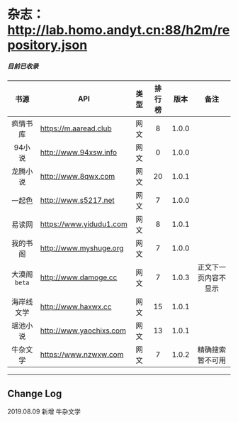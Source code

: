 # 杂志：http://lab.homo.andyt.cn:88/h2m/repository.json
##### 目前已收录

| 书源 | API | 类型 | 排行榜 | 版本 | 备注 |
| :----: | ------------- | :--: | :----: | :---: | :-----: |
| 疯情书库 | https://m.aaread.club | 网文 | 8 | 1.0.0 |  |
| 94小说 | http://www.94xsw.info | 网文 | 0 | 1.0.0 |  |
| 龙腾小说 | http://www.8qwx.com | 网文 | 20 | 1.0.1 |  |
| 一起色 | http://www.s5217.net | 网文 | 7 | 1.0.0 |  |
| 易读网 | https://www.yidudu1.com | 网文 | 8 | 1.0.1 |  |
| 我的书阁 | http://www.myshuge.org | 网文 | 7 | 1.0.0 |  |
| 大漠阁`beta` | http://www.damoge.cc | 网文 | 7 | 1.0.3 | 正文下一页内容不显示 |
| 海岸线文学 | http://www.haxwx.cc | 网文 | 15 | 1.0.1 |  |
| 瑶池小说 | http://www.yaochixs.com | 网文 | 13 | 1.0.1 |  |
| 牛杂文学 | https://www.nzwxw.com | 网文 | 7 | 1.0.2 | 精确搜索暂不可用 |
---


## Change Log

2019.08.09 新增 牛杂文学


